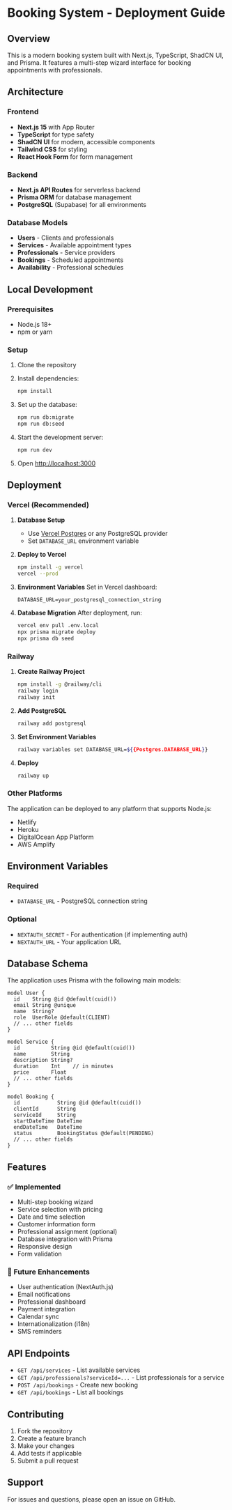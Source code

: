 # Booking System - Deployment Guide

## Overview

This is a modern booking system built with Next.js, TypeScript, ShadCN UI, and Prisma. It features a multi-step wizard interface for booking appointments with professionals.

## Architecture

### Frontend
- **Next.js 15** with App Router
- **TypeScript** for type safety
- **ShadCN UI** for modern, accessible components
- **Tailwind CSS** for styling
- **React Hook Form** for form management

### Backend
- **Next.js API Routes** for serverless backend
- **Prisma ORM** for database management
- **PostgreSQL** (Supabase) for all environments

### Database Models
- **Users** - Clients and professionals
- **Services** - Available appointment types
- **Professionals** - Service providers
- **Bookings** - Scheduled appointments
- **Availability** - Professional schedules

## Local Development

### Prerequisites
- Node.js 18+ 
- npm or yarn

### Setup
1. Clone the repository
2. Install dependencies:
   ```bash
   npm install
   ```

3. Set up the database:
   ```bash
   npm run db:migrate
   npm run db:seed
   ```

4. Start the development server:
   ```bash
   npm run dev
   ```

5. Open [http://localhost:3000](http://localhost:3000)

## Deployment

### Vercel (Recommended)

1. **Database Setup**
   - Use [Vercel Postgres](https://vercel.com/storage/postgres) or any PostgreSQL provider
   - Set `DATABASE_URL` environment variable

2. **Deploy to Vercel**
   ```bash
   npm install -g vercel
   vercel --prod
   ```

3. **Environment Variables**
   Set in Vercel dashboard:
   ```
   DATABASE_URL=your_postgresql_connection_string
   ```

4. **Database Migration**
   After deployment, run:
   ```bash
   vercel env pull .env.local
   npx prisma migrate deploy
   npx prisma db seed
   ```

### Railway

1. **Create Railway Project**
   ```bash
   npm install -g @railway/cli
   railway login
   railway init
   ```

2. **Add PostgreSQL**
   ```bash
   railway add postgresql
   ```

3. **Set Environment Variables**
   ```bash
   railway variables set DATABASE_URL=${{Postgres.DATABASE_URL}}
   ```

4. **Deploy**
   ```bash
   railway up
   ```

### Other Platforms

The application can be deployed to any platform that supports Node.js:
- Netlify
- Heroku
- DigitalOcean App Platform
- AWS Amplify

## Environment Variables

### Required
- `DATABASE_URL` - PostgreSQL connection string

### Optional
- `NEXTAUTH_SECRET` - For authentication (if implementing auth)
- `NEXTAUTH_URL` - Your application URL

## Database Schema

The application uses Prisma with the following main models:

```prisma
model User {
  id    String @id @default(cuid())
  email String @unique
  name  String?
  role  UserRole @default(CLIENT)
  // ... other fields
}

model Service {
  id          String @id @default(cuid())
  name        String
  description String?
  duration    Int    // in minutes
  price       Float
  // ... other fields
}

model Booking {
  id            String @id @default(cuid())
  clientId      String
  serviceId     String
  startDateTime DateTime
  endDateTime   DateTime
  status        BookingStatus @default(PENDING)
  // ... other fields
}
```

## Features

### ✅ Implemented
- Multi-step booking wizard
- Service selection with pricing
- Date and time selection
- Customer information form
- Professional assignment (optional)
- Database integration with Prisma
- Responsive design
- Form validation

### 🚧 Future Enhancements
- User authentication (NextAuth.js)
- Email notifications
- Professional dashboard
- Payment integration
- Calendar sync
- Internationalization (i18n)
- SMS reminders

## API Endpoints

- `GET /api/services` - List available services
- `GET /api/professionals?serviceId=...` - List professionals for a service
- `POST /api/bookings` - Create new booking
- `GET /api/bookings` - List all bookings

## Contributing

1. Fork the repository
2. Create a feature branch
3. Make your changes
4. Add tests if applicable
5. Submit a pull request

## Support

For issues and questions, please open an issue on GitHub.